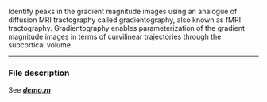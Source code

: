 Identify peaks in the gradient magnitude images using an analogue of diffusion MRI tractography called gradientography, also known as fMRI tractography. Gradientography enables parameterization of the gradient magnitude images in terms of curvilinear trajectories through the subcortical volume.
***
### File description 
See [***demo.m***](../demo.m)
